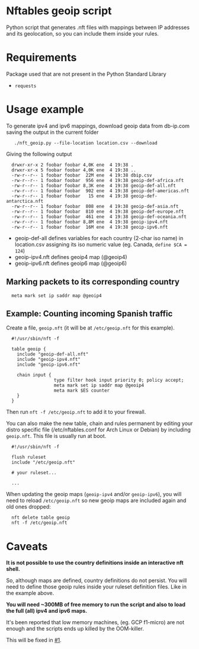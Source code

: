 # Nftables geoip script

Python script that generates .nft files with mappings between IP addresses
and its geolocation, so you can include them inside your rules.

# Requirements

Package used that are not present in the Python Standard Library

- `requests`

# Usage example

To generate ipv4 and ipv6 mappings, download geoip data from db-ip.com
saving the output in the current folder

```
   ./nft_geoip.py --file-location location.csv --download
```

Giving the following output

```
  drwxr-xr-x 2 foobar foobar 4,0K ene  4 19:38 .
  drwxr-xr-x 5 foobar foobar 4,0K ene  4 19:38 ..
  -rw-r--r-- 1 foobar foobar  22M ene  4 19:38 dbip.csv
  -rw-r--r-- 1 foobar foobar  956 ene  4 19:38 geoip-def-africa.nft
  -rw-r--r-- 1 foobar foobar 8,3K ene  4 19:38 geoip-def-all.nft
  -rw-r--r-- 1 foobar foobar  902 ene  4 19:38 geoip-def-americas.nft
  -rw-r--r-- 1 foobar foobar   15 ene  4 19:38 geoip-def-antarctica.nft
  -rw-r--r-- 1 foobar foobar  808 ene  4 19:38 geoip-def-asia.nft
  -rw-r--r-- 1 foobar foobar  810 ene  4 19:38 geoip-def-europe.nft
  -rw-r--r-- 1 foobar foobar  461 ene  4 19:38 geoip-def-oceania.nft
  -rw-r--r-- 1 foobar foobar 8,8M ene  4 19:38 geoip-ipv4.nft
  -rw-r--r-- 1 foobar foobar  16M ene  4 19:38 geoip-ipv6.nft
```

* geoip-def-all defines variables for each country (2-char iso name)
  in location.csv assigning its iso numeric value (eg. Canada, `define $CA = 124`)
* geoip-ipv4.nft defines geoip4 map (@geoip4)
* geoip-ipv6.nft defines geoip6 map (@geoip6)

## Marking packets to its corresponding country

```
  meta mark set ip saddr map @geoip4
```

## Example: Counting incoming Spanish traffic

Create a file, `geoip.nft` (it will be at `/etc/geoip.nft` for this example).
```
  #!/usr/sbin/nft -f

  table geoip {
    include "geoip-def-all.nft"
    include "geoip-ipv4.nft"
    include "geoip-ipv6.nft"

    chain input {
                  type filter hook input priority 0; policy accept;
                  meta mark set ip saddr map @geoip4
                  meta mark $ES counter
    }
  }
```
Then  run ```nft -f /etc/geoip.nft``` to add it to your firewall.

You can also make the new table, chain and rules permanent by editing your distro specific file
(/etc/nftables.conf for Arch Linux or Debian) by including `geoip.nft`. This file is usually run at boot.
```
  #!/usr/sbin/nft -f

  flush ruleset
  include "/etc/geoip.nft"

  # your ruleset...

  ...
```

When updating the geoip maps (`geoip-ipv4` and/or `geoip-ipv6`), you will need to
reload `/etc/geoip.nft` so new geoip maps are included again and old ones dropped:
```
  nft delete table geoip
  nft -f /etc/geoip.nft
```

# Caveats

__It is not possible to use the country definitions inside an interactive
nft shell.__

So, although maps are defined, country definitions do not persist.
You will need to define those geoip rules inside your ruleset definition
files. Like in the example above.

__You will need ~300MB of free memory to run the script and also to load
the full (all) ipv4 and ipv6 maps.__

It's been reported that low memory machines, (eg. GCP f1-micro) are not
enough and the scripts ends up killed by the OOM-killer.

This will be fixed in [#1](https://github.com/JMGuisadoG/nftables-geoip/issues/1).
